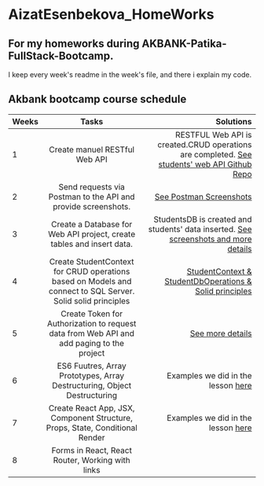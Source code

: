 # AizatEsenbekova_HomeWorks
## For my homeworks during AKBANK-Patika-FullStack-Bootcamp.
I keep every week's readme in the week's file, and there i explain my code.
## Akbank bootcamp course schedule
| Weeks |    Tasks   |   Solutions    |
|:---   |    :---:   |     ---:       |
|   1   | 	Create manuel RESTful Web API | RESTFUL Web API is created.CRUD operations are completed. [See students' web API Github Repo](https://github.com/AKBANK-Patika-FullStack-Bootcamp/AizatEsenbekova_HomeWorks/tree/main/Odev1)|
|   2   |   Send requests via Postman to the API and provide screenshots.| [See Postman Screenshots](https://github.com/AKBANK-Patika-FullStack-Bootcamp/AizatEsenbekova_HomeWorks/blob/main/Odev2.md)|
|   3   | 	Create a Database for Web API project, create tables and insert data. | StudentsDB is created and students' data inserted. [See screenshots and more details](https://github.com/AKBANK-Patika-FullStack-Bootcamp/AizatEsenbekova_HomeWorks/tree/main/Odev3)|
|   4   | 	Create StudentContext for CRUD operations based on Models  and connect to SQL Server. Solid solid principles| [StudentContext & StudentDbOperations & Solid principles](https://github.com/AKBANK-Patika-FullStack-Bootcamp/AizatEsenbekova_HomeWorks/tree/main/Odev4)|
|   5   |   Create Token for Authorization to request data from Web API and add paging to the project|[See more details](https://github.com/AKBANK-Patika-FullStack-Bootcamp/AizatEsenbekova_HomeWorks/blob/main/Odev5.md)|
|   6   |  ES6 Fuutres, Array Prototypes, Array Destructuring, Object Destructuring | Examples we did in the lesson [here](https://github.com/AKBANK-Patika-FullStack-Bootcamp/AizatEsenbekova_HomeWorks/tree/main/ReactLessonsRepeat/week1)|
|   7   | Create React App, JSX, Component Structure, Props, State, Conditional Render| Examples we did in the lesson [here](https://github.com/AKBANK-Patika-FullStack-Bootcamp/AizatEsenbekova_HomeWorks/tree/main/ReactLessonsRepeat/week2)|
|   8   | Forms in React, React Router, Working with links| |